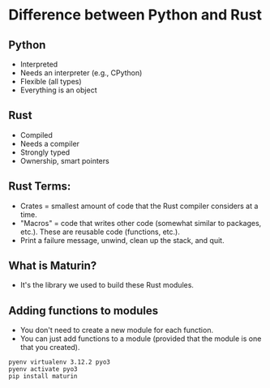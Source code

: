 # Difference between Python and Rust

## Python

- Interpreted
- Needs an interpreter (e.g., CPython)
- Flexible (all types)
- Everything is an object

## Rust

- Compiled
- Needs a compiler
- Strongly typed
- Ownership, smart pointers

## Rust Terms:

- Crates = smallest amount of code that the Rust compiler considers at a time.
- "Macros" = code that writes other code (somewhat similar to packages, etc.). These are reusable code (functions, etc.).
- Print a failure message, unwind, clean up the stack, and quit.

## What is Maturin?

- It's the library we used to build these Rust modules.

## Adding functions to modules

- You don't need to create a new module for each function.
- You can just add functions to a module (provided that the module is one that you created).

```
pyenv virtualenv 3.12.2 pyo3
pyenv activate pyo3
pip install maturin
```
